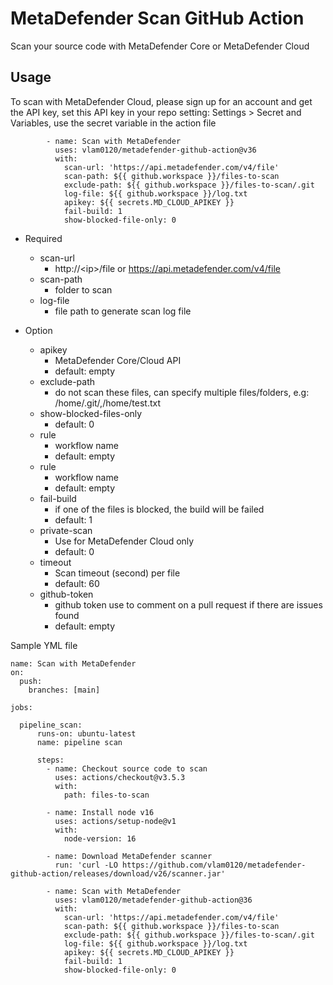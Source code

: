 # MetaDefender Scan GitHub Action

Scan your source code with MetaDefender Core or MetaDefender Cloud

## Usage

To scan with MetaDefender Cloud, please sign up for an account and get the API key, set this API key in your repo setting: Settings > Secret and Variables, use the secret variable in the action file
```
        - name: Scan with MetaDefender
          uses: vlam0120/metadefender-github-action@v36
          with:
            scan-url: 'https://api.metadefender.com/v4/file'
            scan-path: ${{ github.workspace }}/files-to-scan
            exclude-path: ${{ github.workspace }}/files-to-scan/.git
            log-file: ${{ github.workspace }}/log.txt
            apikey: ${{ secrets.MD_CLOUD_APIKEY }}
            fail-build: 1
            show-blocked-file-only: 0

```

* Required
  * scan-url
    * http://\<ip\>/file or https://api.metadefender.com/v4/file
  * scan-path
    * folder to scan
  * log-file
    * file path to generate scan log file
   
* Option
  * apikey
    * MetaDefender Core/Cloud API
	* default: empty
  * exclude-path
    * do not scan these files, can specify multiple files/folders, e.g: /home/.git/,/home/test.txt    
  * show-blocked-files-only
    * default: 0
  * rule
	* workflow name
    * default: empty
  * rule
	* workflow name
    * default: empty
  * fail-build
    * if one of the files is blocked, the build will be failed
	* default: 1
  * private-scan
    * Use for MetaDefender Cloud only
	* default: 0
  * timeout
    * Scan timeout (second) per file
	* default: 60
  * github-token
    * github token use to comment on a pull request if there are issues found
	* default: empty

Sample YML file
```
name: Scan with MetaDefender
on: 
  push:
    branches: [main]

jobs:

  pipeline_scan:
      runs-on: ubuntu-latest
      name: pipeline scan

      steps:         
        - name: Checkout source code to scan
          uses: actions/checkout@v3.5.3
          with:
            path: files-to-scan

        - name: Install node v16
          uses: actions/setup-node@v1
          with:
            node-version: 16

        - name: Download MetaDefender scanner
          run: 'curl -LO https://github.com/vlam0120/metadefender-github-action/releases/download/v26/scanner.jar'  
            
        - name: Scan with MetaDefender
          uses: vlam0120/metadefender-github-action@36
          with:
            scan-url: 'https://api.metadefender.com/v4/file'
            scan-path: ${{ github.workspace }}/files-to-scan
            exclude-path: ${{ github.workspace }}/files-to-scan/.git
            log-file: ${{ github.workspace }}/log.txt
            apikey: ${{ secrets.MD_CLOUD_APIKEY }}
            fail-build: 1
            show-blocked-file-only: 0
```
